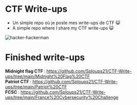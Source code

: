 # CTF Write-ups

- Un simple repo où je poste mes write-ups de CTF 😺
- A simple repo where I share my CTF write-ups 😺

![hacker-hackerman](https://user-images.githubusercontent.com/66923124/164998527-875325d0-6303-48a0-8adb-0a85ced13c86.gif)


# Finished write-ups

<strong> Midnight flag CTF </strong> : https://github.com/Sploups21/CTF-Write-ups/tree/main/Midnight%20Flag%20CTF <br>
<strong> Patriot CTF </strong> : https://github.com/Sploups21/CTF-Write-ups/tree/main/Patriot%20CTF <br>
<strong> FCSC </strong> : https://github.com/Sploups21/CTF-Write-ups/tree/main/France%20Cybersecurity%20Challenge
